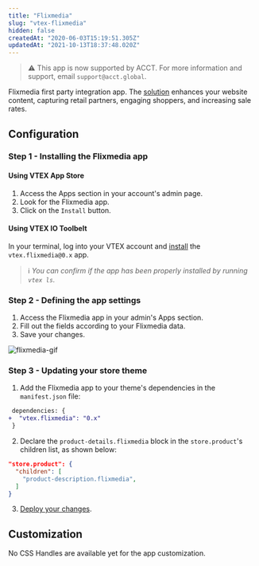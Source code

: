 ```yaml
---
title: "Flixmedia"
slug: "vtex-flixmedia"
hidden: false
createdAt: "2020-06-03T15:19:51.305Z"
updatedAt: "2021-10-13T18:37:48.020Z"
---
```

> ⚠️ This app is now supported by ACCT. For more information and support, email `support@acct.global`.

Flixmedia first party integration app. The [solution](https://flixmedia.eu/) enhances your website content, capturing retail partners, engaging shoppers, and increasing sale rates.

## Configuration

### Step 1 - Installing the Flixmedia app

#### Using VTEX App Store

1. Access the Apps section in your account's admin page.
2. Look for the Flixmedia app.
3. Click on the `Install` button.

#### Using VTEX IO Toolbelt

In your terminal, log into your VTEX account and [install](https://vtex.io/docs/recipes/development/installing-an-app/) the `vtex.flixmedia@0.x` app.

> ℹ️ *You can confirm if the app has been properly installed by running `vtex ls`.*

### Step 2 - Defining the app settings

1. Access the Flixmedia app in your admin's Apps section.
2. Fill out the fields according to your Flixmedia data.
3. Save your changes.

![flixmedia-gif](https://cdn.jsdelivr.net/gh/vtexdocs/dev-portal-content@main/images/vtex-flixmedia-0.gif)

### Step 3 - Updating your store theme

1. Add the Flixmedia app to your theme's dependencies in the `manifest.json` file:

```diff
 dependencies: {
+  "vtex.flixmedia": "0.x"
 }
```

2. Declare the `product-details.flixmedia` block in the `store.product`'s children list, as shown below:

```json
"store.product": {
  "children": [
    "product-description.flixmedia",
  ]
}
```

3. [Deploy your changes](https://vtex.io/docs/recipes/store-management/making-your-theme-content-public/).

## Customization

No CSS Handles are available yet for the app customization.
